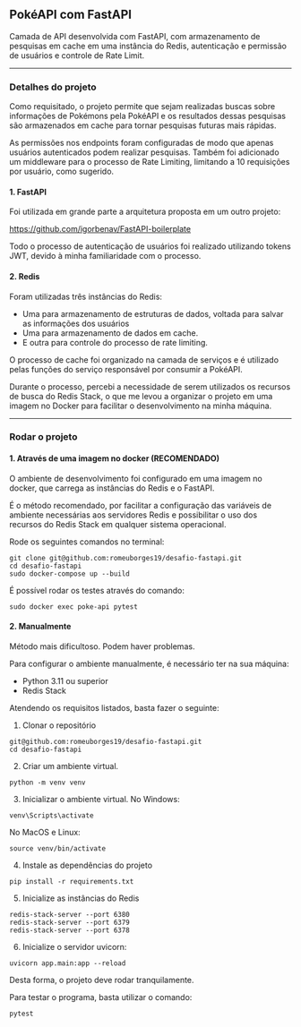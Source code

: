 ## PokéAPI com FastAPI 

Camada de API desenvolvida com FastAPI, com armazenamento de pesquisas em cache em uma instância do Redis, autenticação e permissão de usuários e controle de Rate Limit.

---

### Detalhes do projeto

Como requisitado, o projeto permite que sejam realizadas buscas sobre informações de Pokémons pela PokéAPI e os resultados dessas pesquisas são armazenados em cache para tornar pesquisas futuras mais rápidas. 

As permissões nos endpoints foram configuradas de modo que apenas usuários autenticados podem realizar pesquisas. Também foi adicionado um middleware para o processo de Rate Limiting, limitando a 10 requisições por usuário, como sugerido.

#### 1. FastAPI

Foi utilizada em grande parte a arquitetura proposta em um outro projeto:

https://github.com/igorbenav/FastAPI-boilerplate

Todo o processo de autenticação de usuários foi realizado utilizando tokens JWT, devido à minha familiaridade com o processo.

#### 2. Redis

Foram utilizadas três instâncias do Redis:
 
- Uma para armazenamento de estruturas de dados, voltada para salvar as informações dos usuários
- Uma para armazenamento de dados em cache.
- E outra para controle do processo de rate limiting.


O processo de cache foi organizado na camada de serviços e é utilizado pelas funções do serviço responsável por consumir a PokéAPI.

Durante o processo, percebi a necessidade de serem utilizados os recursos de busca do Redis Stack, o que me levou a organizar o projeto em uma imagem no Docker para facilitar o desenvolvimento na minha máquina.

---

### Rodar o projeto

#### 1. Através de uma imagem no docker (RECOMENDADO)

O ambiente de desenvolvimento foi configurado em uma imagem no docker, que carrega as instâncias do Redis e o FastAPI. 

É o método recomendado, por facilitar a configuração das variáveis de ambiente necessárias aos servidores Redis e possibilitar o uso dos recursos do Redis Stack em qualquer sistema operacional.

Rode os seguintes comandos no terminal:

```
git clone git@github.com:romeuborges19/desafio-fastapi.git
cd desafio-fastapi
sudo docker-compose up --build
```

É possível rodar os testes através do comando:
```
sudo docker exec poke-api pytest
```

#### 2. Manualmente

Método mais dificultoso. Podem haver problemas.

Para configurar o ambiente manualmente, é necessário ter na sua máquina:

- Python 3.11 ou superior
- Redis Stack

Atendendo os requisitos listados, basta fazer o seguinte:

1. Clonar o repositório
```
git@github.com:romeuborges19/desafio-fastapi.git
cd desafio-fastapi
```

2. Criar um ambiente virtual.
```
python -m venv venv
```

3. Inicializar o ambiente virtual. No Windows:
```
venv\Scripts\activate
```
No MacOS e Linux:
```
source venv/bin/activate
```

4. Instale as dependências do projeto
```
pip install -r requirements.txt
```

5. Inicialize as instâncias do Redis
```
redis-stack-server --port 6380 
redis-stack-server --port 6379
redis-stack-server --port 6378
```

6. Inicialize o servidor uvicorn:
```
uvicorn app.main:app --reload 
```

Desta forma, o projeto deve rodar tranquilamente.

Para testar o programa, basta utilizar o comando:
```
pytest
```

